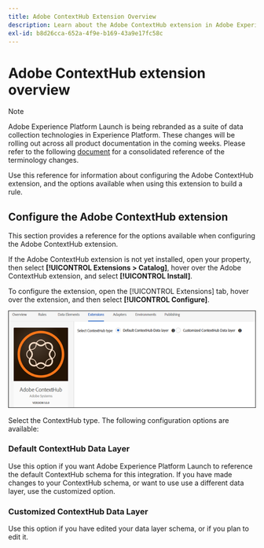 ```yaml
---
title: Adobe ContextHub Extension Overview
description: Learn about the Adobe ContextHub extension in Adobe Experience Platform Launch.
exl-id: b8d26cca-652a-4f9e-b169-43a9e17fc58c
---
```

# Adobe ContextHub extension overview

>[!NOTE]
>
>Adobe Experience Platform Launch is being rebranded as a suite of data collection technologies in Experience Platform. These changes will be rolling out across all product documentation in the coming weeks. Please refer to the following [document](../../../launch-term-updates.md) for a consolidated reference of the terminology changes.

Use this reference for information about configuring the Adobe ContextHub extension, and the options available when using this extension to build a rule.

## Configure the Adobe ContextHub extension

This section provides a reference for the options available when configuring the Adobe ContextHub extension.

If the Adobe ContextHub extension is not yet installed, open your property, then select **[!UICONTROL Extensions > Catalog]**, hover over the Adobe ContextHub extension, and select **[!UICONTROL Install]**.

To configure the extension, open the [!UICONTROL Extensions] tab, hover over the extension, and then select **[!UICONTROL Configure]**.

![](/help/images/ext-contexthub-config.png)

Select the ContextHub type. The following configuration options are available:

### Default ContextHub Data Layer

Use this option if you want Adobe Experience Platform Launch to reference the default ContextHub schema for this integration. If you have made changes to your ContextHub schema, or want to use use a different data layer, use the customized option.

### Customized ContextHub Data Layer

Use this option if you have edited your data layer schema, or if you plan to edit it.
